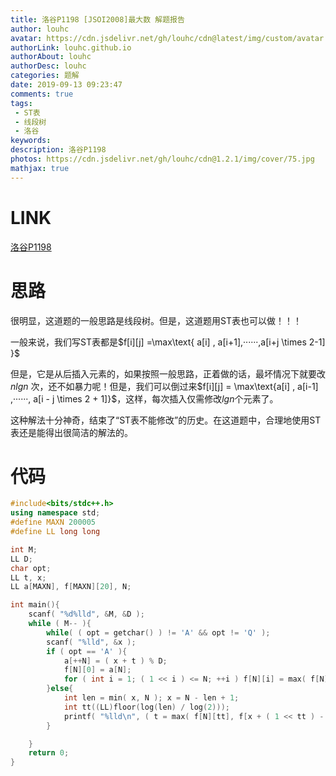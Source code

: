 ```yaml
---
title: 洛谷P1198 [JSOI2008]最大数 解题报告
author: louhc
avatar: https://cdn.jsdelivr.net/gh/louhc/cdn@latest/img/custom/avatar.jpg
authorLink: louhc.github.io
authorAbout: louhc
authorDesc: louhc
categories: 题解
date: 2019-09-13 09:23:47
comments: true
tags: 
 - ST表
 - 线段树
 - 洛谷
keywords: 
description: 洛谷P1198
photos: https://cdn.jsdelivr.net/gh/louhc/cdn@1.2.1/img/cover/75.jpg
mathjax: true
---
```


# LINK

[洛谷P1198](https://www.luogu.org/problem/P1198)

# 思路

很明显，这道题的一般思路是线段树。但是，这道题用ST表也可以做！！！

一般来说，我们写ST表都是$f[i][j] =\max\text{ a[i] , a[i+1],······,a[i+j \times 2-1] }$

但是，它是从后插入元素的，如果按照一般思路，正着做的话，最坏情况下就要改$nlgn$ 次，还不如暴力呢！但是，我们可以倒过来$f[i][j] = \max\text{a[i] , a[i-1] ,······, a[i - j \times 2 + 1]}$，这样，每次插入仅需修改$lgn$个元素了。

这种解法十分神奇，结束了“ST表不能修改”的历史。在这道题中，合理地使用ST表还是能得出很简洁的解法的。

# 代码

```cpp
#include<bits/stdc++.h>
using namespace std;
#define MAXN 200005
#define LL long long

int M;
LL D;
char opt;
LL t, x;
LL a[MAXN], f[MAXN][20], N;

int main(){
	scanf( "%d%lld", &M, &D );
	while ( M-- ){
		while( ( opt = getchar() ) != 'A' && opt != 'Q' );
		scanf( "%lld", &x );
		if ( opt == 'A' ){
			a[++N] = ( x + t ) % D;
			f[N][0] = a[N];
			for ( int i = 1; ( 1 << i ) <= N; ++i ) f[N][i] = max( f[N][i - 1], f[N - (1 << ( i - 1 ))][i - 1] );
		}else{
			int len = min( x, N ); x = N - len + 1;
			int tt((LL)floor(log(len) / log(2)));
			printf( "%lld\n", ( t = max( f[N][tt], f[x + ( 1 << tt ) - 1][tt] ) ) );
		}

	}
	return 0;
}

```